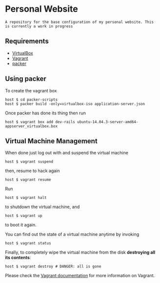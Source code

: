# Personal Website

```
A repository for the base configuration of my personal website. This is currently a work in progress
```

## Requirements
* [VirtualBox](https://www.virtualbox.org)
* [Vagrant](http://vagrantup.com)
* [packer](https://www.packer.io/)

## Using packer
To create the vagrant box

    host $ cd packer-scripts
    host $ packer build -only=virtualbox-iso application-server.json

Once packer has done its thing then run

    host $ vagrant box add dev-rails ubuntu-14.04.3-server-amd64-appserver_virtualbox.box

## Virtual Machine Management

When done just log out with and suspend the virtual machine

    host $ vagrant suspend

then, resume to hack again

    host $ vagrant resume

Run

    host $ vagrant halt

to shutdown the virtual machine, and

    host $ vagrant up

to boot it again.

You can find out the state of a virtual machine anytime by invoking

    host $ vagrant status

Finally, to completely wipe the virtual machine from the disk **destroying all its contents**:

    host $ vagrant destroy # DANGER: all is gone

Please check the [Vagrant documentation](http://docs.vagrantup.com/v2/) for more information on Vagrant.

